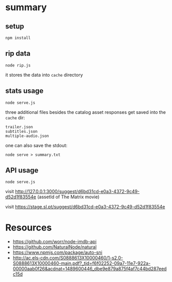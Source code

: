 # summary

## setup

    npm install


## rip data

    node rip.js

it stores the data into `cache` directory



## stats usage

    node serve.js


three additional files besides the catalog asset responses get saved into the `cache` dir:

    trailer.json
    subtitles.json
    multiple-audio.json


one can also save the stdout:

    node serve > summary.txt


## API usage

    node serve.js

visit <http://127.0.0.1:3000/suggest/d6bd31cd-e0a3-4372-9c49-d52d1f83554e> (assetId of The Matrix movie)

visit <https://stage.sl.pt/suggest/d6bd31cd-e0a3-4372-9c49-d52d1f83554e>


# Resources

* <https://github.com/worr/node-imdb-api>
* <https://github.com/NaturalNode/natural>
* <https://www.npmjs.com/package/auto-sni>
*  <http://ac.els-cdn.com/S0888613X10000460/1-s2.0-S0888613X10000460-main.pdf?_tid=f6f02252-09a7-11e7-922a-00000aab0f26&acdnat=1489600446_dbe9e879a875f4af7c44bd287eedc15d>
